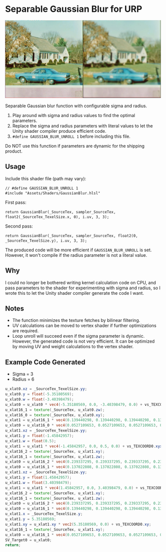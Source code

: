 Separable Gaussian Blur for URP
===

![Example output](Example.jpg)

Separable Gaussian blur function with configurable sigma and radius.

1. Play around with sigma and radius values to find the optimal parameters.
2. Replace the sigma and radius parameters with literal values to let the Unity shader compiler produce efficient code.
3. `#define GAUSSIAN_BLUR_UNROLL 1` before including this file.

Do NOT use this function if parameters are dynamic for the shipping product.

Usage
---

Include this shader file (path may vary):
```hlsl
// #define GAUSSIAN_BLUR_UNROLL 1
#include "Assets/Shaders/GaussianBlur.hlsl"
```

First pass:
```hlsl
return GaussianBlur(_SourceTex, sampler_SourceTex, float2(_SourceTex_TexelSize.x, 0), i.uv, 3, 3);
```

Second pass:
```hlsl
return GaussianBlur(_SourceTex, sampler_SourceTex, float2(0, _SourceTex_TexelSize.y), i.uv, 3, 3);
```

The produced code will be more efficient if `GAUSSIAN_BLUR_UNROLL` is set. However, it won't compile if the radius parameter is not a literal value.

Why
---
I could no longer be bothered writing kernel calculation code on CPU, and pass parameters to the shader for experimenting with sigma and radius, so I wrote this to let the Unity shader compiler generate the code I want.

Notes
---
- The function minimizes the texture fetches by bilinear filtering.
- UV calculations can be moved to vertex shader if further optimizations are required.
- Loop unroll will succeed even if the sigma parameter is dynamic. However, the generated code is not very efficient. It can be optimized by moving UV and weight calculations to the vertex shader.

Example Code Generated
---
- Sigma = 3
- Radius = 6

```glsl
u_xlat0.xz = _SourceTex_TexelSize.yy;
u_xlat0.y = float(-5.35180569);
u_xlat0.w = float(-3.40398479);
u_xlat0 = u_xlat0 * vec4(-5.35180569, 0.0, -3.40398479, 0.0) + vs_TEXCOORD0.xyxy;
u_xlat16_1 = texture(_SourceTex, u_xlat0.zw);
u_xlat16_0 = texture(_SourceTex, u_xlat0.xy);
u_xlat1 = u_xlat16_1 * vec4(0.139440298, 0.139440298, 0.139440298, 0.139440298);
u_xlat0 = u_xlat16_0 * vec4(0.0527109653, 0.0527109653, 0.0527109653, 0.0527109653) + u_xlat1;
u_xlat1.xz = _SourceTex_TexelSize.yy;
u_xlat1.y = float(-1.45842957);
u_xlat1.w = float(0.5);
u_xlat1 = u_xlat1 * vec4(-1.45842957, 0.0, 0.5, 0.0) + vs_TEXCOORD0.xyxy;
u_xlat16_2 = texture(_SourceTex, u_xlat1.xy);
u_xlat16_1 = texture(_SourceTex, u_xlat1.zw);
u_xlat0 = u_xlat16_2 * vec4(0.239337295, 0.239337295, 0.239337295, 0.239337295) + u_xlat0;
u_xlat0 = u_xlat16_1 * vec4(0.137022808, 0.137022808, 0.137022808, 0.137022808) + u_xlat0;
u_xlat1.xz = _SourceTex_TexelSize.yy;
u_xlat1.y = float(1.45842957);
u_xlat1.w = float(3.40398479);
u_xlat1 = u_xlat1 * vec4(1.45842957, 0.0, 3.40398479, 0.0) + vs_TEXCOORD0.xyxy;
u_xlat16_2 = texture(_SourceTex, u_xlat1.xy);
u_xlat16_1 = texture(_SourceTex, u_xlat1.zw);
u_xlat0 = u_xlat16_2 * vec4(0.239337295, 0.239337295, 0.239337295, 0.239337295) + u_xlat0;
u_xlat0 = u_xlat16_1 * vec4(0.139440298, 0.139440298, 0.139440298, 0.139440298) + u_xlat0;
u_xlat1.x = _SourceTex_TexelSize.y;
u_xlat1.y = 5.35180569;
u_xlat1.xy = u_xlat1.xy * vec2(5.35180569, 0.0) + vs_TEXCOORD0.xy;
u_xlat16_1 = texture(_SourceTex, u_xlat1.xy);
u_xlat0 = u_xlat16_1 * vec4(0.0527109653, 0.0527109653, 0.0527109653, 0.0527109653) + u_xlat0;
SV_Target0 = u_xlat0;
return;
```

